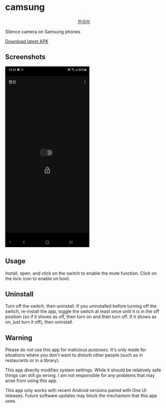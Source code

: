 # camsung

<div align="center">

[한국어][korean-translation]

</div>

Silence camera on Samsung phones

[Download latest APK][release-latest-apk]


[korean-translation]: README.ko.md
[release-latest-apk]: https://github.com/ericswpark/camsung/releases/latest/download/app-release.apk

## Screenshots

![main_window](img/main_window.png?raw=true)

## Usage

Install, open, and click on the switch to enable the mute function. Click on the lock icon to enable
on boot.

## Uninstall

Turn off the switch, then uninstall. If you uninstalled before turning off the switch, re-install
the app, toggle the switch at least once until it is in the off position (so if it shows as off,
then turn on and then turn off. If it shows as on, just turn it off), then uninstall.

## Warning

Please do not use this app for malicious purposes. It's only made for situations where you don't
want to disturb other people (such as in restaurants or in a library).

This app directly modifies system settings. While it should be relatively safe things can still go
wrong. I am not responsible for any problems that may arise from using this app.

This app only works with recent Android versions paired with One UI releases. Future software
updates may block the mechanism that this app uses.
